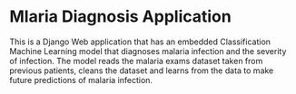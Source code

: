 # Mlaria Diagnosis Application
This is a Django Web application that has an embedded Classification Machine Learning model that diagnoses malaria infection and the severity of infection. The model reads the malaria exams dataset taken from previous patients, cleans the dataset and learns from the data to make future predictions of malaria infection.
